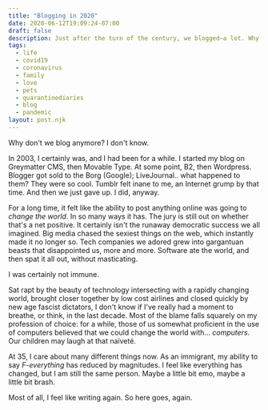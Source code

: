 ```yaml
---
title: "Blogging in 2020"
date: 2020-06-12T19:09:24-07:00
draft: false
description: Just after the turn of the century, we blogged—a lot. Why did we ever stop? For one, it got harder. The tools got better, but mostly worse. 
tags: 
  - life
  - covid19
  - coronavirus
  - family
  - love
  - pets
  - quarantinediaries
  - blog
  - pandemic
layout: post.njk
---
```


Why don't we blog anymore? I don't know.

In 2003, I certainly was, and I had been for a while. I started my blog on Greymatter CMS, then Movable Type. At some point, B2, then Wordpress. Blogger got sold to the Borg (Google); LiveJournal.. what happened to them? They were so cool. Tumblr felt inane to me, an Internet grump by that time. And then we just gave up. I did, anyway.

For a long time, it felt like the ability to post anything online was going to *change the world*. In so many ways it has. The jury is still out on whether that's a net positive. It certainly isn't the runaway democratic success we all imagined. Big media chased the sexiest things on the web, which instantly made it no longer so. Tech companies we adored grew into gargantuan beasts that disappointed us, more and more. Software ate the world, and then spat it all out, without masticating. 

I was certainly not immune.

Sat rapt by the beauty of technology intersecting with a rapidly changing world, brought closer together by low cost airlines and closed quickly by new age fascist dictators, I don't know if I've really had a moment to breathe, or think, in the last decade. Most of the blame falls squarely on my profession of choice: for a while, those of us somewhat proficient in the use of computers believed that we could change the world with... *computers*. Our children may laugh at that naïveté. 

At 35, I care about many different things now. As an immigrant, my ability to say *F-everything* has reduced by magnitudes. I feel like everything has changed, but I am still the same person. Maybe a little bit emo, maybe a little bit brash. 

Most of all, I feel like writing again. So here goes, again.
